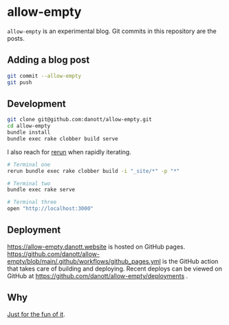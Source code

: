# allow-empty

`allow-empty` is an experimental blog. 
Git commits in this repository are the posts.

## Adding a blog post

```bash
git commit --allow-empty
git push
```

## Development

```bash
git clone git@github.com:danott/allow-empty.git
cd allow-empty
bundle install
bundle exec rake clobber build serve
```

I also reach for [rerun](https://github.com/alexch/rerun) when rapidly iterating.

```bash
# Terminal one
rerun bundle exec rake clobber build -i "_site/*" -p "*"

# Terminal two
bundle exec rake serve

# Terminal three
open "http://localhost:3000"
```

## Deployment

<https://allow-empty.danott.website> is hosted on GitHub pages. 
<https://github.com/danott/allow-empty/blob/main/.github/workflows/github_pages.yml> is the GitHub action that takes care of building and deploying.
Recent deploys can be viewed on GitHub at <https://github.com/danott/allow-empty/deployments> .


## Why

[Just for the fun of it](https://justforfunnoreally.dev).
